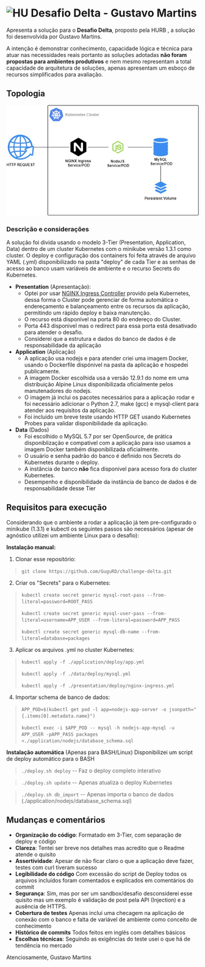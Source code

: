 
# <img src="https://avatars1.githubusercontent.com/u/7063040?v=4&s=200.jpg" alt="HU" width="24" /> Desafio Delta - Gustavo Martins

Apresenta a solução para o **Desafio Delta**, proposto pela HURB , a solução foi desenvolvida por Gustavo Martins.

A intenção é demonstrar conhecimento, capacidade lógica e técnica para atuar nas necessidades reais portanto as soluções adotadas **não foram propostas para ambientes produtivos**  e nem mesmo representam a total capacidade de arquitetura de soluções, apenas apresentam um esboço de recursos simplificados para avaliação.

## Topologia

![Topologia básica](https://raw.githubusercontent.com/GuguRD/challenge-delta/challenge/challenge-topology.jpg)
### Descrição e considerações
A solução foi divida usando o modelo 3-Tier (Presentation, Application, Data) dentro de um cluster Kubernetes com o minikube versão 1.3.1 como cluster. O deploy e configuração dos containers foi feita através de arquivo YAML (.yml) disponibilizado na pasta "deploy" de cada Tier e as senhas de acesso ao banco usam variáveis de ambiente e o recurso Secrets do Kubernetes.

 - **Presentation** (Apresentação):
	 - Optei por usar [NGINX Ingress Controller](https://github.com/kubernetes/ingress-nginx) provido pela Kubernetes, dessa forma o Cluster pode gerenciar de forma automática o endereçamento e balançeamento entre os recursos da aplicação, permitindo um rápido deploy e baixa manutenção.
	 - O recurso está disponível na porta 80 do endereço do Cluster.
	 - Porta 443 disponivel mas o redirect para essa porta está desativado para atender o desafio.
	 - Considerei que a estrutura e dados do banco de dados é de responsabilidade da aplicação
 - **Application** (Aplicação)
	 - A aplicação usa nodejs e para atender criei uma imagem Docker, usando o Dockerfile dispónivel na pasta da aplicação e hospedei publicamente.
	 - A imagem Docker escolhida usa a versão 12.9.1 do nome em uma distribuição Alpine Linux disponibilizada oficialmente pelos manutenadores do nodejs.
	 - O imagem já inclui os pacotes necessários para a aplicação rodar e foi necessário adicionar o Python 2.7, make (gcc) e mysql-client para atender aos requisitos da aplicação.
	 - Foi incluido um breve teste usando HTTP GET usando Kubernetes Probes para validar disponibilidade da aplicação.
 - **Data** (Dados)
	 - Foi escolhido o MySQL 5.7 por ser OpenSource, de prática disponiblização e compativel com a aplicação para isso usamos a imagem Docker também disponibilizada oficialmente.
	 - O usuário e senha padrão do banco é definido nos Secrets do Kubernetes durante o deploy.
	 - A instância de banco **não** fica disponivel para acesso fora do cluster Kubernetes.
	 - Desempenho e disponibilidade da instância de banco de dados é de responsabilidade desse Tier

## Requisitos para execução

Considerando que o ambiente a rodar a aplicação já tem pre-configurado o minikube (1.3.1) e kubectl os seguintes passos são necessários (apesar de agnóstico utilizei um ambiente Linux para o desafio):

**Instalação manual:**
 1. Clonar esse repositório:

> `git clone https://github.com/GuguRD/challenge-delta.git`

 2. Criar os "Secrets" para o Kubernetes:


>`kubectl create secret generic mysql-root-pass --from-literal=password=ROOT_PASS`
>
>`kubectl create secret generic mysql-user-pass --from-literal=username=APP_USER --from-literal=password=APP_PASS`
>
>`kubectl create secret generic mysql-db-name --from-literal=database=packages`

 3. Aplicar os arquivos .yml no cluster Kubernetes:
 >`kubectl apply -f ./application/deploy/app.yml`
 >
 >`kubectl apply -f ./data/deploy/mysql.yml`
 >
 >`kubectl apply -f ./presentation/deploy/nginx-ingress.yml`
 
 
4. Importar schema de banco de dados:
>`APP_POD=$(kubectl get pod -l app=nodejs-app-server -o jsonpath="{.items[0].metadata.name}")`
>
>`kubectl exec -i $APP_POD -- mysql -h nodejs-app-mysql -u APP_USER -pAPP_PASS packages <./application/nodejs/database_schema.sql`

**Instalação automática** (Apenas para BASH/Linux)
Disponibilizei um script de deploy automático para o BASH
>`./deploy.sh deploy`  -- Faz o deploy completo interativo

>`./deploy.sh update`  -- Apenas atualiza o deploy Kubernetes

>`./deploy.sh db_import` -- Apenas importa o banco de dados (./application/nodejs/database_schema.sql) 

## Mudanças e comentários

-   **Organização do código**: Formatado em 3-Tier, com separação de deploy e código
-   **Clareza**: Tentei ser breve nos detalhes mas acredito que o Readme atende o quisito
-   **Assertividade**: Apesar de não ficar claro o que a aplicação deve fazer, testes com curl tiveram sucesso
-   **Legibilidade do código** Com excessão do script de Deploy todos os arquivos incluídos foram comentados e explicados em comentários do commit
-   **Segurança**: Sim, mas por ser um sandbox/desafio desconsiderei esse quisito mas um exemplo é validação de post pela API (Injection) e a ausência de HTTPS.
-   **Cobertura de testes** Apenas inclui uma checagem na aplicação de conexão com o banco e falta de variável de ambiente como conceito de conhecimento
-   **Histórico de commits** Todos feitos em inglês com detalhes básicos
-   **Escolhas técnicas**: Seguindo as exigências do teste usei o que há de tendência no mercado

Atenciosamente,
Gustavo Martins
